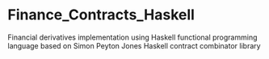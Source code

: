 # Finance_Contracts_Haskell
Financial derivatives implementation using Haskell functional programming language based on Simon Peyton Jones Haskell contract combinator library
